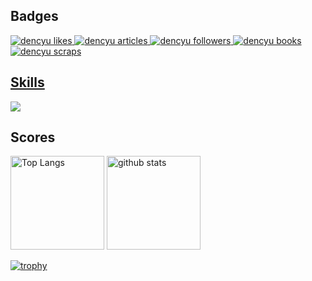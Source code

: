 <h2>Badges</h2>
  <!-- Like のバッジ -->
  <a href="https://zenn.dev/dencyu">
    <img src="https://zenn.badge.nikaera.com/s/dencyu/likes?style=plastic" alt="dencyu likes" />
  </a>

  <!-- Articles のバッジ -->
  <a href="https://zenn.dev/dencyu/articles">
    <img src="https://zenn.badge.nikaera.com/s/dencyu/articles?style=plastic" alt="dencyu articles" />
  </a>

  <!-- Followers のバッジ -->
  <a href="https://zenn.dev/dencyu/followers">
    <img src="https://zenn.badge.nikaera.com/s/dencyu/followers?style=plastic" alt="dencyu followers" />
  </a>

  <!-- Books のバッジ -->
  <a href="https://zenn.dev/dencyu/books">
    <img src="https://zenn.badge.nikaera.com/s/dencyu/books?style=plastic" alt="dencyu books" />
  </a>

  <!-- Scraps のバッジ -->
  <a href="https://zenn.dev/dencyu/scraps">
    <img src="https://zenn.badge.nikaera.com/s/dencyu/scraps?style=plastic" alt="dencyu scraps" />
  </a>

<p>
  <a href="https://github.com/Dencyuman">
    <h2>Skills</h2>
    <img src="https://skillicons.dev/icons?i=html,css,js,ts,py,go,fastapi,react,vite,materialui,sqlite,postgresql,mysql,selenium,git,md,redis" />
  </a>
</p>

<h2>Scores</h2>
<p> 
  <img alt="Top Langs" height="150px" src="https://github-readme-stats.vercel.app/api/top-langs/?username=Dencyuman&layout=compact&show_icons=true" />
  <img alt="github stats" height="150px" src="https://github-readme-stats.vercel.app/api?username=Dencyuman&show_icons=ture" />
</p>

[![trophy](https://github-profile-trophy.vercel.app/?username=Dencyuman&column=7)](https://github.com/ryo-ma/github-profile-trophy)
